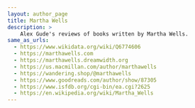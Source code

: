 ```yaml
---
layout: author_page
title: Martha Wells
description: >
    Alex Gude's reviews of books written by Martha Wells.
same_as_urls:
  - https://www.wikidata.org/wiki/Q6774606
  - https://marthawells.com
  - https://marthawells.dreamwidth.org
  - https://us.macmillan.com/author/marthawells
  - https://wandering.shop/@marthawells
  - https://www.goodreads.com/author/show/87305
  - https://www.isfdb.org/cgi-bin/ea.cgi?2625
  - https://en.wikipedia.org/wiki/Martha_Wells
---
```

